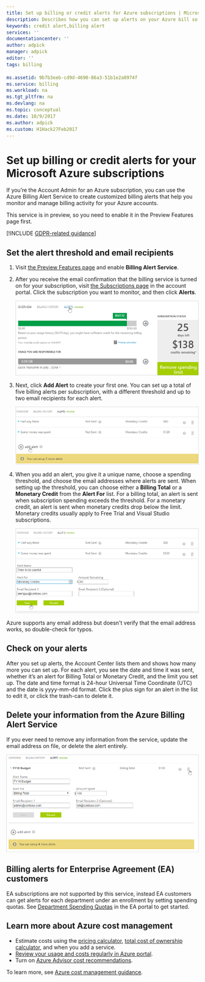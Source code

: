 ```yaml
---
title: Set up billing or credit alerts for Azure subscriptions | Microsoft Docs
description: Describes how you can set up alerts on your Azure bill so you can avoid billing surprises.
keywords: credit alert,billing alert
services: ''
documentationcenter: ''
author: adpick
manager: adpick
editor: ''
tags: billing

ms.assetid: 9b7b3eeb-cd9d-4690-86a3-51b1e2a8974f
ms.service: billing
ms.workload: na
ms.tgt_pltfrm: na
ms.devlang: na
ms.topic: conceptual
ms.date: 10/9/2017
ms.author: adpick
ms.custom: H1Hack27Feb2017
---
```

# Set up billing or credit alerts for your Microsoft Azure subscriptions
If you’re the Account Admin for an Azure subscription, you can use the Azure Billing Alert Service to create customized billing alerts that help you monitor and manage billing activity for your Azure accounts.

This service is in preview, so you need to enable it in the Preview Features page first.

[!INCLUDE [GDPR-related guidance](../../includes/gdpr-intro-sentence.md)]

## Set the alert threshold and email recipients
1. Visit [the Preview Features page](https://account.windowsazure.com/PreviewFeatures) and enable **Billing Alert Service**.

1. After you receive the email confirmation that the billing service is turned on for your subscription, visit [the Subscriptions page](https://account.windowsazure.com/Subscriptions) in the account portal. Click the subscription you want to monitor, and then click **Alerts**.

    ![Screenshot of the subscriptions view of Azure Account center, with Alerts highlighted][Image1]

2. Next, click **Add Alert** to create your first one. You can set up a total of five billing alerts per subscription, with a different threshold and up to two email recipients for each alert.

    ![Screenshot of the Alerts view, where you can add alert][Image2]

3. When you add an alert, you give it a unique name, choose a spending threshold, and choose the email addresses where alerts are sent. When setting up the threshold, you can choose either a **Billing Total** or a **Monetary Credit** from the **Alert For** list. For a billing total, an alert is sent when subscription spending exceeds the threshold. For a monetary credit, an alert is sent when monetary credits drop below the limit. Monetary credits usually apply to Free Trial and Visual Studio subscriptions.

    ![Screenshot of the alert addition view, where you can configure recipients][Image3]

Azure supports any email address but doesn't verify that the email address works, so double-check for typos.

## Check on your alerts
After you set up alerts, the Account Center lists them and shows how many more you can set up. For each alert, you see the date and time it was sent, whether it’s an alert for Billing Total or Monetary Credit, and the limit you set up. The date and time format is 24-hour Universal Time Coordinate (UTC) and the date is yyyy-mm-dd format. Click the plus sign for an alert in the list to edit it, or click the trash-can to delete it.

## Delete your information from the Azure Billing Alert Service
If you ever need to remove any information from the service, update the email address on file, or delete the alert entirely.

   ![Screenshot of the alert deletion view, where you can remove personal info][Image4]

## Billing alerts for Enterprise Agreement (EA) customers
EA subscriptions are not supported by this service, instead EA customers can get alerts for each department under an enrollment by setting spending quotas. See [Department Spending Quotas](https://ea.azure.com/helpdocs/departmentSpendingQuotas) in the EA portal to get started.

## Learn more about Azure cost management
- Estimate costs using the [pricing calculator](https://azure.microsoft.com/pricing/calculator/), [total cost of ownership calculator](https://aka.ms/azure-tco-calculator), and when you add a service.
- [Review your usage and costs regularly in Azure portal](billing-getting-started.md#costs).
- Turn on [Azure Advisor cost recommendations](../advisor/advisor-cost-recommendations.md).

To learn more, see [Azure cost management guidance](billing-getting-started.md).

[Image1]: ./media/azure-billing-set-up-alerts/billingalert1.png 
[Image2]: ./media/azure-billing-set-up-alerts/billingalert2.png
[Image3]: ./media/azure-billing-set-up-alerts/billingalerts3.png 
[Image4]: ./media/azure-billing-set-up-alerts/AlertsDeleteScreen1.PNG

